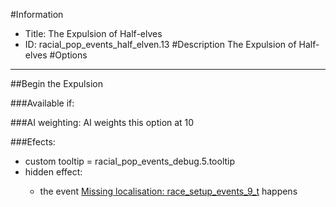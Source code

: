 #Information
 - Title: The Expulsion of Half-elves
 - ID: racial_pop_events_half_elven.13
#Description
The Expulsion of Half-elves
#Options

___
##Begin the Expulsion

###Available if:


###AI weighting:
AI weights this option at 10


###Efects:<ul><li>custom tooltip = racial_pop_events_debug.5.tooltip</li><li>hidden effect:</li><ul><li>the event [Missing localisation: race_setup_events_9_t](../events/missing_localisation_race_setup_events_9_t.md) happens</li></ul></ul>
